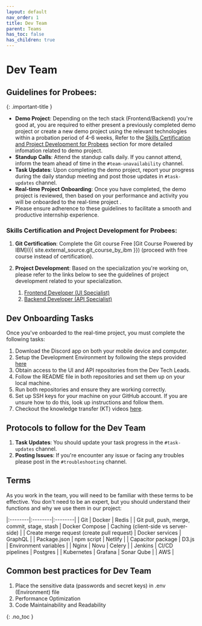 ```yaml
---
layout: default
nav_order: 1
title: Dev Team
parent: Teams
has_toc: false
has_children: true
---
```



# Dev Team

## Guidelines for Probees:

{: .important-title }
>
- **Demo Project**: Depending on the tech stack (Frontend/Backend) you're good at, you are required to either present a previously completed demo project or create a new demo project using the relevant technologies within a probation period of 4-6 weeks, Refer to the [Skills Certification and Project Development for Probees](#skills-certification-and-project-development-for-probees) section for more detailed infomation related to demo project.
- **Standup Calls**: Attend the standup calls daily. If you cannot attend, inform the team ahead of time in the `#team-unavailability` channel.
- **Task Updates**: Upon completing the demo project, report your progress during the daily standup meeting and post those updates in `#task-updates` channel.
- **Real-time Project Onboarding**: Once you have completed, the demo project is reviewed, then based on your performance and activity you will be onboarded to the real-time project .
- Please ensure adherence to these guidelines to facilitate a smooth and productive internship experience.

### **Skills Certification and Project Development for Probees:**

1. **Git Certification**: Complete the Git course  Free [Git Course Powered by IBM]({{ site.external_source.git_course_by_ibm }}) (proceed with free course instead of certification).

2. **Project Development**: Based on the specialization you're working on, please refer to the links below to see the guidelines of project development related to your specialization.
     1. [Frontend Developer (UI Specialist)](/docs/teams/01-dev-team/04-ui-developer/#project-development-guidelines-for-probees)
     2. [Backend Developer (API Specialist)](/docs/teams/01-dev-team/05-api-developer/#project-development-guidelines-for-probees)

## Dev Onboarding Tasks

Once you've onboarded to the real-time project, you must complete the following tasks:

1. Download the Discord app on both your mobile device and computer.
2. Setup the Development Environment by following the steps provided [here](/docs/teams/01-dev-team/01-env-setup-kt-videos/#development-environment-setup)
2. Obtain access to the UI and API repositories from the Dev Tech Leads.
3. Follow the README file in both repositories and set them up on your local machine.
4. Run both repositories and ensure they are working correctly.
5. Set up SSH keys for your machine on your GitHub account. If you are unsure how to do this, look up instructions and follow them.
6. Checkout the knowledge transfer (KT) videos [here](/docs/teams/01-dev-team/01-env-setup-kt-videos/#kt-videos).


## Protocols to follow for the Dev Team

1. **Task Updates**: You should update your task progress in the `#task-updates` channel.
2. **Posting Issues**: If you're encounter any issue or facing any troubles please post in the `#troubleshooting` channel.


## Terms

As you work in the team, you will need to be familiar with these terms to be effective. You don't need to be an expert, but you should understand their functions and why we use them in our project:

|:--------|:--------|:--------|
| Git | Docker | Redis |
| Git pull, push, merge, commit, stage, stash | Docker Compose | Caching (client-side vs server-side) |
| Create merge request (create pull request) | Docker services | GraphQL |
| Package.json | npm script | Netlify |
| Capacitor package | D3.js | Environment variables |
| Nginx | Novu | Celery |
| Jenkins | CI/CD pipelines | Postgres |
| Kubernetes | Grafana | Sonar Qube |
| AWS |  

## Common best practices for Dev Team

1. Place the sensitive data (passwords and secret keys) in .env (Environment) file
2. Performance Optimization 
3. Code Maintainability and Readability



{: .no_toc }
